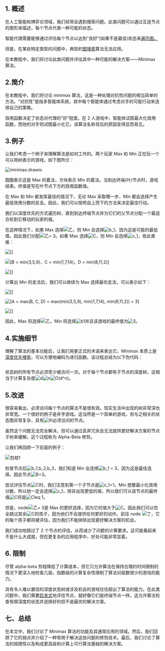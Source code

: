 ## 1. 概述

在人工智能和博弈论领域，我们经常会遇到搜索问题。此类问题可以通过互连节点的图形来描述，每个节点代表一种可能的状态。

智能代理需要能够通过评估每个节点以达到“良好”(如果不是最佳)状态来[遍历图。](https://www.baeldung.com/cs/depth-first-traversal-methods)

但是，在某些特定类型的问题中，典型的[图搜索](https://www.baeldung.com/cs/graph-search-vs-tree-like-search#search-trees)算法无法应用。

在本教程中，我们将讨论此类问题并评估其中一种可能的解决方案——Minimax 算法。

## 2.简介

在本教程中，我们将讨论 minimax 算法，这是一种处理对抗性问题的相当简单的方法。“对抗性”是指多智能体系统，其中每个智能体通过考虑对手的可能行动来选择自己的策略。

效用函数决定了状态对代理的“好”程度。在 2 人游戏中，智能体试图最大化效用函数，而他的对手则试图最小化它。该算法名称背后的原因变得显而易见。

## 3.例子

让我们考虑一个例子来理解算法是如何工作的。两个玩家 Max 和 Min 正在玩一个可以用树表示的游戏，如下图所示：

![minimax.drawio](https://www.baeldung.com/wp-content/uploads/sites/4/2021/11/minimax.drawio.png)

圆圈表示这是 Max 的着法，方块表示 Min 的着法。当到达终端(叶)节点时，游戏结束。终值是写在叶节点下方的效用函数值。

在 Max 和 Min 都发挥最佳的情况下，无论 Max 采取哪一步，Min 都会选择产生最低效用分数的反击。因此，我们可以按照自上而下的方法来决定最佳行动。

我们以深度优先的方式遍历树，直到到达终端节点并为它们的父节点分配一个最适合轮到它移动的玩家的值。

在这种情况下，如果 Max 选择![乙](https://www.baeldung.com/wp-content/ql-cache/quicklatex.com-c74288aabc0e2ca280d25d92bf1a1ec2_l3.svg)，则 Min 会选择![b_1](https://www.baeldung.com/wp-content/ql-cache/quicklatex.com-19b7b5affd373068ff85c800b567b901_l3.svg)，因为这是可能的最低值。因此我们分配![乙= 3](https://www.baeldung.com/wp-content/ql-cache/quicklatex.com-fe1600563551b8efbb3625193b7c2cea_l3.svg)。如果 Max 选择![C](https://www.baeldung.com/wp-content/ql-cache/quicklatex.com-ed12970f60569db1dfd9f13289854a0d_l3.svg)，则 Min 会选择![c_1](https://www.baeldung.com/wp-content/ql-cache/quicklatex.com-a387b50352a9aeddfd81637a258caa71_l3.svg)，依此类推：

 ![[]](https://www.baeldung.com/wp-content/ql-cache/quicklatex.com-0a6c31ab5392380fcb53d537a7fae0e1_l3.svg)

 ![[B = min(3,5,9)，C = min(1,7,14)，D = min(8,11,2)]](https://www.baeldung.com/wp-content/ql-cache/quicklatex.com-e3eda057a93fd143606741d6137f1653_l3.svg)

 ![[]](https://www.baeldung.com/wp-content/ql-cache/quicklatex.com-0a6c31ab5392380fcb53d537a7fae0e1_l3.svg)

计算出 Min 的走法后，我们可以继续为 Max 选择最优走法，可以表示如下：

 ![[]](https://www.baeldung.com/wp-content/ql-cache/quicklatex.com-0a6c31ab5392380fcb53d537a7fae0e1_l3.svg)

 ![[A = max(B, C, D) = max(min(3,5,9), min(1,7,14), min(8,11,2)) = 3]](https://www.baeldung.com/wp-content/ql-cache/quicklatex.com-3b48fc4d938e9773a39a4a168601372e_l3.svg)

 ![[]](https://www.baeldung.com/wp-content/ql-cache/quicklatex.com-0a6c31ab5392380fcb53d537a7fae0e1_l3.svg)

因此，Max 将选择![乙](https://www.baeldung.com/wp-content/ql-cache/quicklatex.com-c74288aabc0e2ca280d25d92bf1a1ec2_l3.svg)，Min 将选择![b1](https://www.baeldung.com/wp-content/ql-cache/quicklatex.com-5ca06d3f0d7a28c48637c47bc43a114d_l3.svg)并且该游戏的最终值为![3](https://www.baeldung.com/wp-content/ql-cache/quicklatex.com-ce2009a45822333037922ccca0872a55_l3.svg)。

## 4.实施细节

理解了算法的基本功能后，让我们用更正式的术语来表达它。Minimax 本质上是[深度优先搜索](https://www.baeldung.com/cs/depth-first-search-intro?fbclid=IwAR20uNX0x_K-6PU3UwI5jRedk1P8WcB5A8Gff4TTAUodUNljEdCl8pZ3YoM)，可以方便地编码为递归函数。该过程总结为以下伪代码：

```

```

状态树的所有节点必须至少被访问一次。对于每个节点都有子节点的深度树，这相当于计算复杂度![d](https://www.baeldung.com/wp-content/ql-cache/quicklatex.com-b7950117119e0530b9b4632250a915c5_l3.svg)![n](https://www.baeldung.com/wp-content/ql-cache/quicklatex.com-ec4217f4fa5fcd92a9edceba0e708cf7_l3.svg)![O(d^n)](https://www.baeldung.com/wp-content/ql-cache/quicklatex.com-fac24ccc99f840fa380f3d7174b27a8b_l3.svg)。

## 5.改进

很容易看出，必须访问每个节点的算法不是很有效。现实生活中出现的树非常深也非常宽。一个很好的例子是井字游戏。这当然是一个简单的游戏，但与之相关的状态图非常复杂，具有![9!](https://www.baeldung.com/wp-content/ql-cache/quicklatex.com-91358e4af6b6b8f3c41c9f24a106b1db_l3.svg)必须访问的节点。

虽然这个问题无法完全解决，但可以通过丢弃冗余且无法提供更好解决方案的节点子树来缓解。这个过程称为 Alpha-Beta 修剪。

让我们再回顾一下前面的例子：

![剪枝1](https://www.baeldung.com/wp-content/uploads/sites/4/2021/11/abpruning1.png)

检查节点后![b_1,b_2,b_3](https://www.baeldung.com/wp-content/ql-cache/quicklatex.com-d9492717de103f2a2f18a849a7bb3e65_l3.svg)，我们知道 Min 会选择![b_1 = 3](https://www.baeldung.com/wp-content/ql-cache/quicklatex.com-03c788dfa989ba31219a962c7be12d32_l3.svg)，因为这是最佳选择。因此节点![B=3](https://www.baeldung.com/wp-content/ql-cache/quicklatex.com-f14eb1f9461902a5c5b6d829a1fa64be_l3.svg)。

尝试评估节点![C](https://www.baeldung.com/wp-content/ql-cache/quicklatex.com-ed12970f60569db1dfd9f13289854a0d_l3.svg)时，我们注意到第一个子节点是![c_1=1](https://www.baeldung.com/wp-content/ql-cache/quicklatex.com-99579e8481da26af84755ed9a05becb5_l3.svg)。Min 想要最小化效用分数，所以他一定会选择![c_1](https://www.baeldung.com/wp-content/ql-cache/quicklatex.com-a387b50352a9aeddfd81637a258caa71_l3.svg)，除非出现更低的值，所以我们可以说节点的最终值![C](https://www.baeldung.com/wp-content/ql-cache/quicklatex.com-ed12970f60569db1dfd9f13289854a0d_l3.svg)将是![Cleq 1](https://www.baeldung.com/wp-content/ql-cache/quicklatex.com-e4230485aa003bd78bf3662bb94ad2d6_l3.svg)。

但是，node![乙= 3](https://www.baeldung.com/wp-content/ql-cache/quicklatex.com-fe1600563551b8efbb3625193b7c2cea_l3.svg)是 Max 的更好选择，因为它的值大于![C](https://www.baeldung.com/wp-content/ql-cache/quicklatex.com-ed12970f60569db1dfd9f13289854a0d_l3.svg)。因此我们可以完全跳过其余![C](https://www.baeldung.com/wp-content/ql-cache/quicklatex.com-ed12970f60569db1dfd9f13289854a0d_l3.svg)的孩子，因为他们不会提供任何更好的动作。前往 node ![丁](https://www.baeldung.com/wp-content/ql-cache/quicklatex.com-c10ec9debc8ec5dce4c3c5887557202d_l3.svg)，它的每个孩子都将被评估，因为我们不能排除出现更好解决方案的机会。

我们成功地跳过了 2 个节点的评估，从而减少了问题的计算要求。这可能看起来不是什么大成就，但在更复杂的应用程序中，好处可能非常显着。

## 6. 限制

尽管 alpha-beta 剪枝降低了计算成本，但它只允许算法在保持合理的时间限制的情况下更深入地检查几层。指数级的计算复杂性限制了算法对层数很少的游戏的能力。

具有令人难以置信的深度状态树或涉及机会的游戏往往超出了算法的能力。在此类问题中，我们需要[启发式](https://www.baeldung.com/cs/heuristics)地评估节点，就好像它们是终端节点一样。这允许算法检查有限深度的状态并选择好的但不是最优的解决方案。

## 七、总结

在本文中，我们讨论了 Minimax 算法的功能及其通常应用的领域。然后，我们回顾了它的弱点并介绍了一种常用于解决这些问题的修剪技术。最后，我们讨论了算法的局限性以及构成更高级和计算上可行算法基础的解决方案。